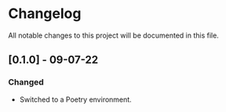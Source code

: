 # Changelog
All notable changes to this project will be documented in this file.

## [0.1.0] - 09-07-22
### Changed
- Switched to a Poetry environment.
